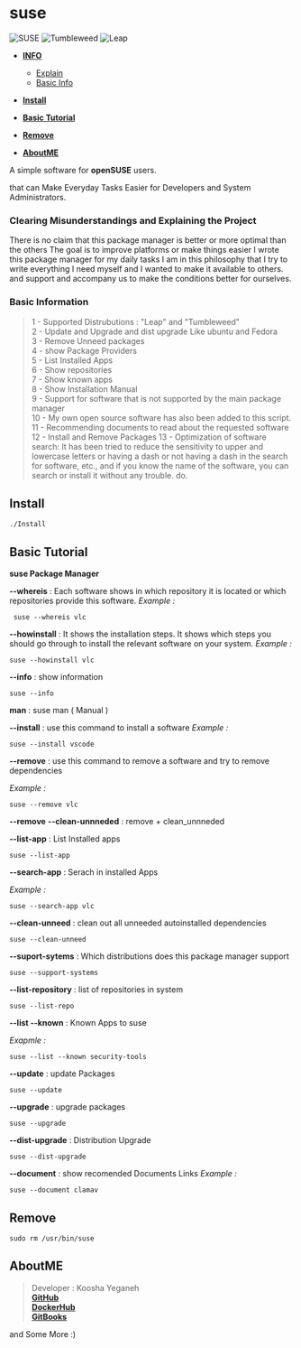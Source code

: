 # suse

![SUSE](https://en.opensuse.org/images/f/f2/Button-laptop-colour.png)
![Tumbleweed](https://www.opensuse.org/build/images/tumbleweed-icon.svg)
![Leap](https://www.opensuse.org/build/images/opensuse-regular-release-icon.svg)

- [**INFO**]()
    - [Explain](https://github.com/KooshaYeganeh/suse#clearing-misunderstandings-and-explaining-the-project)
    - [Basic Info](https://github.com/KooshaYeganeh/suse#basic-information)

- [**Install**](https://github.com/KooshaYeganeh/suse#install)
- [**Basic Tutorial**](https://github.com/KooshaYeganeh/suse#basic-tutorial)
- [**Remove**](https://github.com/KooshaYeganeh/suse#remove)
- [**AboutME**](https://github.com/KooshaYeganeh/suse#aboutme)


A simple software for **openSUSE** users.

that can Make Everyday Tasks Easier for Developers and System Administrators.


 ### Clearing Misunderstandings and Explaining the Project   

There is no claim that this package manager is better or more optimal than the others
The goal is to improve platforms or make things easier
I wrote this package manager for my daily tasks I am in this philosophy that 
I try to write everything I need myself and I wanted to make it available to others.
and support and accompany us to make the conditions better for ourselves.

### Basic Information

> 1 - Supported Distrubutions : "Leap" and "Tumbleweed"  
> 2 - Update and Upgrade and dist upgrade Like ubuntu and Fedora  
> 3 - Remove Unneed packages  
> 4 - show Package Providers  
> 5 - List Installed Apps  
> 6 - Show repositories  
> 7 - Show known apps  
> 8 - Show Installation Manual  
> 9 - Support for software that is not supported by the main package manager  
> 10 - My own open source software has also been added to this script.  
> 11 - Recommending documents to read about the requested software  
> 12 - Install and Remove Packages
> 13 - Optimization of software search: It has been tried to reduce the sensitivity to upper and lowercase letters 
  or having a dash or not having a dash in the search for software, etc., and 
  if you know the name of the software, you can search or install it without any trouble. do.


## Install

```
./Install
```

## Basic Tutorial

**suse Package Manager**


**--whereis** <appname>: Each software shows in which repository it is located or which repositories provide this software. 
*Example :*
```
 suse --whereis vlc
```

**--howinstall** <appname>: It shows the installation steps. It shows which steps you should go through to install the relevant software on your system.
*Example :*
```
suse --howinstall vlc
```

**--info** : show information

```
suse --info
```
**man** : suse man ( Manual )

**--install** : use this command to install a software
*Example :*
```
suse --install vscode
```
**--remove** <appname> : use this command to remove a software and try to remove dependencies

*Example :*
```
suse --remove vlc
```
**--remove** <appname> **--clean-unnneded** : remove + clean_unnneded

**--list-app** : List Installed apps  
```
suse --list-app
```
**--search-app** <appname>: Serach in installed Apps

*Example :*
```
suse --search-app vlc
```
**--clean-unneed** : clean out all unneeded autoinstalled dependencies

```
suse --clean-unneed
```
**--suport-sytems** : Which distributions does this package manager support

```
suse --support-systems
```
**--list-repository** : list of repositories in system

```
suse --list-repo
```
**--list --known** <app name> : Known Apps to suse

*Exapmle :*
```
suse --list --known security-tools
```
**--update** : update Packages
```
suse --update
```
**--upgrade** : upgrade packages
```
suse --upgrade
```
**--dist-upgrade** : Distribution Upgrade
```
suse --dist-upgrade
```
**--document** : show recomended Documents Links
*Example :*
```
suse --document clamav
```

## Remove 

```
sudo rm /usr/bin/suse
```

## AboutME

> Developer : Koosha Yeganeh  
> [**GitHub**](https://github.com/KooshaYeganeh)  
> [**DockerHub** ](https://hub.docker.com/u/kooshakooshadv)   
> [**GitBooks** ](kooshayeganeh.gitbook.io)

and Some More :) 


